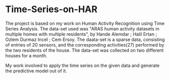 # Time-Series-on-HAR

The project is based on my work on Human Activity Recognition using Time Series Analysis. The data-set used was "ARAS human activity 
datasets in multiple homes with multiple residents", by Hande Alemdar ; Halil Ertan ; Ozlem Durmaz Incel ; Cem Ersoy. The daata-set
is a sparse data, consisting of entries of 20 sensors, and the corresponding activities(27) performed by the two residents of the house.
The data-set was collected on two different houses for a month.

My work involved to apply the time series on the given data and generate the predictive model out of it.
